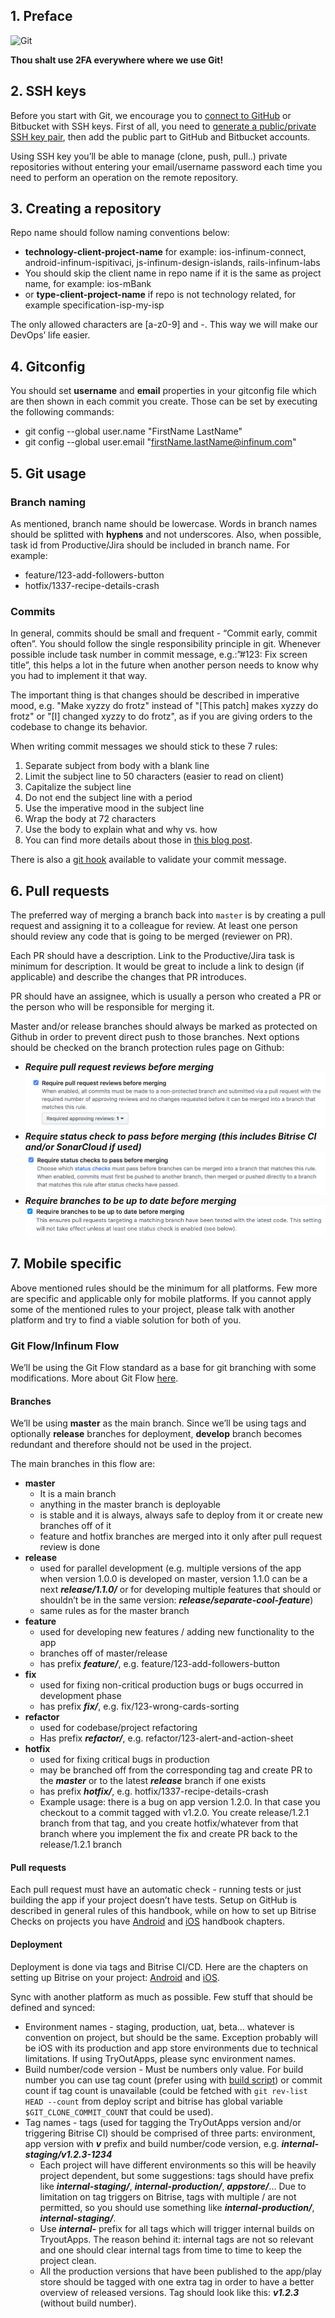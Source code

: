 ## 1. Preface

![Git](http://imgs.xkcd.com/comics/git.png)

**Thou shalt use 2FA everywhere where we use Git!**

## 2. SSH keys

Before you start with Git, we encourage you to [connect to GitHub](https://help.github.com/en/github/authenticating-to-github/connecting-to-github-with-ssh) or Bitbucket with SSH keys. First of all, you need to [generate a public/private SSH key pair](https://help.github.com/en/github/authenticating-to-github/generating-a-new-ssh-key-and-adding-it-to-the-ssh-agent), then add the public part to GitHub and Bitbucket accounts. 

Using SSH key you’ll be able to manage (clone, push, pull..) private repositories without entering your email/username password each time you need to perform an operation on the remote repository.

## 3. Creating a repository

Repo name should follow naming conventions below:

* **technology-client-project-name** for example: ios-infinum-connect, android-infinum-ispitivaci, js-infinum-design-islands, rails-infinum-labs
 * You should skip the client name in repo name if it is the same as project name, for example: ios-mBank
* or **type-client-project-name** if repo is not technology related, for example specification-isp-my-isp

The only allowed characters are [a-z0-9] and -. This way we will make our DevOps’ life easier.

## 4. Gitconfig

You should set **username** and **email** properties in your gitconfig file which are then shown in each commit you create. Those can be set by executing the following commands:
* git config --global user.name "FirstName LastName"
* git config --global user.email "firstName.lastName@infinum.com"

## 5. Git usage

### Branch naming
As mentioned, branch name should be lowercase. Words in branch names should be splitted with **hyphens** and not underscores. Also, when possible, task id from Productive/Jira should be included in branch name. For example:
* feature/123-add-followers-button
* hotfix/1337-recipe-details-crash

### Commits

In general, commits should be small and frequent - “Commit early, commit often”. You should follow the single responsibility principle in git. Whenever possible include task number in commit message, e.g.:”#123: Fix screen title”, this helps a lot in the future when another person needs to know why you had to implement it that way.

The important thing is that changes should be described in imperative mood, e.g. "Make xyzzy do frotz" instead of "[This patch] makes xyzzy do frotz" or "[I] changed xyzzy to do frotz", as if you are giving orders to the codebase to change its behavior.

When writing commit messages we should stick to these 7 rules:
1. Separate subject from body with a blank line
2. Limit the subject line to 50 characters (easier to read on client)
3. Capitalize the subject line
4. Do not end the subject line with a period
5. Use the imperative mood in the subject line
6. Wrap the body at 72 characters
7. Use the body to explain what and why vs. how
8. You can find more details about those in [this blog post](https://chris.beams.io/posts/git-commit/).

There is also a [git hook](https://github.com/m1foley/fit-commit) available to validate your commit message.

## 6. Pull requests

The preferred way of merging a branch back into `master` is by creating a pull request and assigning it to a colleague for review. At least one person should review any code that is going to be merged (reviewer on PR).

Each PR should have a description. Link to the Productive/Jira task is minimum for description. It would be great to include a link to design (if applicable) and describe the changes that PR introduces. 

PR should have an assignee, which is usually a person who created a PR or the person who will be responsible for merging it. 

Master and/or release branches should always be marked as protected on Github in order to prevent direct push to those branches. Next options should be checked on the branch protection rules page on Github:
* ***Require pull request reviews before merging***
![Pull request](/img/iOS-pull-request.png)
* ***Require status check to pass before merging (this includes Bitrise CI and/or SonarCloud if used)***
![Status chec](/img/iOS-status-check.png)
* ***Require branches to be up to date before merging***
![Branches](/img/iOS-branches-up-to-date.png)

## 7. Mobile specific

Above mentioned rules should be the minimum for all platforms. Few more are specific and applicable only for mobile platforms. If you cannot apply some of the mentioned rules to your project, please talk with another platform and try to find a viable solution for both of you.

### Git Flow/Infinum Flow

We’ll be using the Git Flow standard as a base for git branching with some modifications. More about Git Flow [here](https://nvie.com/posts/a-successful-git-branching-model/).

#### Branches
We’ll be using **master** as the main branch. Since we’ll be using tags and optionally **release** branches for deployment, **develop** branch becomes redundant and therefore should not be used in the project.

The main branches in this flow are:
* **master**
  * It is a main branch
  * anything in the master branch is deployable
  * is stable and it is always, always safe to deploy from it or create new branches off of it
  * feature and hotfix branches are merged into it only after pull request review is done
* **release**
  * used for parallel development (e.g. multiple versions of the app when version 1.0.0 is developed on master, version 1.1.0 can be a next ***release/1.1.0/*** or for developing multiple features that should or shouldn’t be in the same version: ***release/separate-cool-feature***)
  * same rules as for the master branch
* **feature**
  * used for developing new features / adding new functionality to the app
  * branches off of master/release
  * has prefix ***feature/***, e.g. feature/123-add-followers-button
* **fix**
  * used for fixing non-critical production bugs or bugs occurred in development phase
  * has prefix ***fix/***, e.g. fix/123-wrong-cards-sorting
* **refactor**
  * used for codebase/project refactoring
  * Has prefix ***refactor/***, e.g. refactor/123-alert-and-action-sheet
* **hotfix**
  * used for fixing critical bugs in production
  * may be branched off from the corresponding tag and create PR to the ***master*** or to the latest ***release*** branch if one exists
  * has prefix ***hotfix/***, e.g. hotfix/1337-recipe-details-crash
  * Example usage: there is a bug on app version 1.2.0. In that case you checkout to a commit tagged with v1.2.0. You create release/1.2.1 branch from that tag, and you create hotfix/whatever from that branch where you implement the fix and create PR back to the release/1.2.1 branch
 
#### Pull requests
Each pull request must have an automatic check - running tests or just building the app if your project doesn’t have tests. Setup on GitHub is described in general rules of this handbook, while on how to set up Bitrise Checks on projects you have [Android](https://infinum.com/handbook/books/android/bitrise) and [iOS](https://infinum.com/handbook/books/ios/bitrise-ci/pull-request-ci-check) handbook chapters.

#### Deployment
Deployment is done via tags and Bitrise CI/CD. Here are the chapters on setting up Bitrise on your project: [Android](https://infinum.com/handbook/books/android/bitrise) and [iOS](https://infinum.com/handbook/books/ios/bitrise-ci/general-intro).

Sync with another platform as much as possible. Few stuff that should be defined and synced:
* Environment names - staging, production, uat, beta… whatever is convention on project, but should be the same. Exception probably will be iOS with its production and app store environments due to technical limitations. If using TryOutApps, please sync environment names.
* Build number/code version - Must be numbers only value. For build number you can use tag count (prefer using with [build script](10)) or commit count if tag count is unavailable (could be fetched with `git rev-list HEAD --count` from deploy script and bitrise has global variable `$GIT_CLONE_COMMIT_COUNT` that could be used). 
* Tag names - tags (used for tagging the TryOutApps version and/or triggering Bitrise CI) should be comprised of three parts: environment, app version with ***v*** prefix and build number/code version, e.g. ***internal-staging/v1.2.3-1234***
  * Each project will have different environments so this will be heavily project dependent, but some suggestions: tags should have prefix like ***internal-staging/***, ***internal-production/***, ***appstore/***... Due to limitation on tag triggers on Bitrise, tags with multiple / are not permitted, so you should use something like ***internal-production/***, ***internal-staging/***.
  * Use ***internal-*** prefix for all tags which will trigger internal builds on TryoutApps. The reason behind it: internal tags are not so relevant and one should clear internal tags from time to time to keep the project clean.
  * All the production versions that have been published to the app/play store should be tagged with one extra tag in order to have a better overview of released versions. Tag should look like this: ***v1.2.3*** (without build number).
